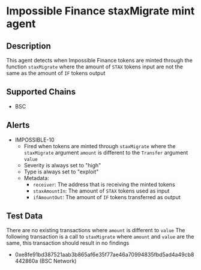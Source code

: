 # Impossible Finance staxMigrate mint agent

## Description

This agent detects when Impossible Finance tokens are minted through the function `staxMigrate` where the amount of `STAX` tokens input are not the same as the amount of `IF` tokens output

## Supported Chains

- BSC

## Alerts

- IMPOSSIBLE-10
  - Fired when tokens are minted through `staxMigrate` where the `staxMigrate` argument `amount` is different to the `Transfer` argument `value`
  - Severity is always set to "high"
  - Type is always set to "exploit"
  - Metadata:
    - `receiver`:  The address that is receiving the minted tokens
    - `staxAmountIn`: The amount of `STAX` tokens used as input
    - `ifAmountOut`: The amount of `IF` tokens transferred as output

## Test Data

There are no existing transactions where `amount` is different to `value`
The following transaction is a call to `staxMigrate` where `amount` and `value` are the same, this transaction should result in no findings

- 0xe8fe91bd387521aab3b865af6e35f77ae46a70994835fbd5ad4a49cb8442860a (BSC Network)
